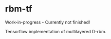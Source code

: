 # rbm-tf

Work-in-progress - Currently not finished!

Tensorflow implementation of multilayered D-rbm.

